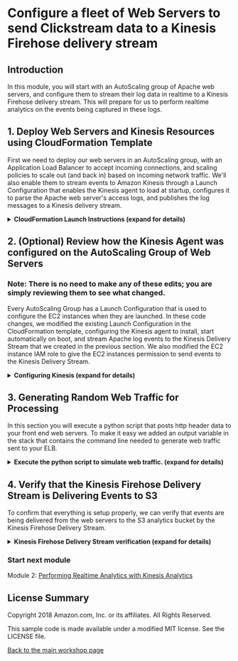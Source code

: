 #  Configure a fleet of Web Servers to send Clickstream data to a Kinesis Firehose delivery stream

## Introduction

In this module, you will start with an AutoScaling group of Apache web servers, and configure them to stream their log data in realtime to a Kinesis Firehose delivery stream. This will prepare for us to perform realtime analytics on the events being captured in these logs.

## 1. Deploy Web Servers and Kinesis Resources using CloudFormation Template

First we need to deploy our web servers in an AutoScaling group, with an Application Load Balancer to accept incoming connections, and scaling policies to scale out (and back in) based on incoming network traffic.  We'll also enable them to stream events to Amazon Kinesis through a Launch Configuration that  enables the Kinesis agent to load at startup, configures it to parse the Apache web server's access logs, and publishes the log messages to a Kinesis delivery stream.

<details>
<summary><strong>CloudFormation Launch Instructions (expand for details)</strong></summary><p>

1.	Right click the **Launch Stack** link below and "open in new tab"

Region| Launch
------|-----
EU (Ireland) | [![Launch Module 1 in ](http://docs.aws.amazon.com/AWSCloudFormation/latest/UserGuide/images/cloudformation-launch-stack-button.png)](https://console.aws.amazon.com/cloudformation/home?region=eu-west-1#/stacks/new?stackName=realtime-analytics-workshop&templateURL=https://s3-us-west-2.amazonaws.com/realtime-analytics-workshop/1-frontend-module-finish.yaml)
US West (Oregon) | [![Launch Module 1 in ](http://docs.aws.amazon.com/AWSCloudFormation/latest/UserGuide/images/cloudformation-launch-stack-button.png)](https://console.aws.amazon.com/cloudformation/home?region=us-west-2#/stacks/new?stackName=realtime-analytics-workshop&templateURL=https://s3-us-west-2.amazonaws.com/realtime-analytics-workshop/1-frontend-module-finish.yaml)
US West (N. Virginia) | [![Launch Module 1 in ](http://docs.aws.amazon.com/AWSCloudFormation/latest/UserGuide/images/cloudformation-launch-stack-button.png)](https://console.aws.amazon.com/cloudformation/home?region=us-east-1#/stacks/new?stackName=realtime-analytics-workshop&templateURL=https://s3-us-west-2.amazonaws.com/realtime-analytics-workshop/1-frontend-module-finish.yaml)

2.	Click **Next** on the Select Template page.

![Configuring CloudFormation Stack](../images/module-1-next.png)

3.	Click **Next**.
4.	Click **Next** Again. (skipping IAM advanced section)
5.	On the Review page, check the box to acknowledge that CloudFormation will create IAM resources and click **Create**.

![iam-accept](../images/iam-accept.png)

Here's what we just deployed:

![module-1-diagram](../images/module-1.png)
You can see that we have a Virtual Private Cloud (VPC) with 2 public subnets, and an Application Load Balancer that connects to a target group consisting of an AutoScaling Group with between 2 and 6 front-end web servers running Apache.  We've also added some CloudWatch alarms that will trigger AutoScaling ScaleUp/ScaleDown events based on the incoming network traffic on the web servers.  This is a typical web front-end fleet.  We've also added the Kinesis Agent to our web servers, and they are delivering their Apache access logs to a Kinesis Firehose delivery stream, which is then putting the events in an S3 bucket for later batch analysis.

While you wait for the stack to finish updating and reach **CREATE_COMPLETE** status, you can move on to the next steps and review the changes we just made to the CloudFormation stack.

</p></details>

## 2. (Optional) Review how the Kinesis Agent was configured on the AutoScaling Group of Web Servers

### Note: There is no need to make any of these edits; you are simply reviewing them to see what changed.

Every AutoScaling Group has a Launch Configuration that is used to configure the EC2 instances when they are launched.  In these code changes, we modified the existing Launch Configuration in the CloudFormation template, configuring the Kinesis agent to install, start automatically on boot, and stream Apache log events to the Kinesis Delivery Stream that we created in the previous section.  We also modified the EC2 instance IAM role to give the EC2 instances permission to send events to the Kinesis Delivery Stream.

<details>
<summary><strong>Configuring Kinesis (expand for details)</strong></summary><p>

1.  In the LaunchConfiguration resource, in the `Metadata` section, under `AWS::CloudFormation::Init`, `config`, `packages`, and `yum`, we added a line that contains `aws-kinesis-agent: []` 

<details>
<summary><strong>See this edit in context (expand for code)</strong></summary>

```YAML
  AutoScalingGroupLaunchConfig:
    Type: AWS::AutoScaling::LaunchConfiguration
    Metadata:
      AWS::CloudFormation::Init:
        config:
          packages:
            yum:
              httpd: []
              aws-kinesis-agent: []
          files:
```

</details>

2.  In the `files` section of the same resource, directly underneath `packages`, we added the file `/etc/aws-kinesis/agent.json` with the following configuration:

<details>
<summary><strong>See this edit in context (expand for code)</strong></summary>

```YAML
          packages:
            yum:
              httpd: []
              aws-kinesis-agent: []
          files:
            /etc/aws-kinesis/agent.json:
              content: !Sub |
                { "cloudwatch.emitMetrics": false,
                  "maxBufferAgeMillis":"1000",
                  "firehose.endpoint": "https://firehose.${AWS::Region}.amazonaws.com",
                  "flows": [
                    {
                     "filePattern": "/var/log/httpd/access_log*",
                      "deliveryStream": "${DeliveryStream}",
                      "partitionKeyOption": "RANDOM",
                      "dataProcessingOptions": [
                      {
                        "optionName": "LOGTOJSON",
                        "logFormat":"COMBINEDAPACHELOG",
                        "matchPattern": "^([\\d.]+) (\\S+) (\\S+) \\[([\\w:/]+\\s[+\\-]\\d{4})\\] \"(.+?)\" (\\d{3}) ([0-9]+) \"(.+?)\" \"(.+?)\" \"(.+?)\" \"(.+?)\" \"(.+?)\" \"(.+?)\" \"(.+?)\" \"(.+?)\" \"(.+?)\"$",
                        "customFieldNames": ["host", "ident", "authuser", "datetime", "request", "response", "bytes", "referrer", "agent", "event", "clientid", "page", "custom_metric_name", "custom_metric_int_value", "custom_metric_float_value", "custom_metric_string_value"]
                      }
                      ]
                    }
                  ]
                }
            /var/www/html/index.html:
```
</details>

3.  In the `commands` section of the same resource, we added the following two commands, which will execute `chkconfig` to add the `aws-kinesis-agent` to `/etc/init.d` and enable it by symlinking it into the appropriate `/etc/rcX.d` directories so that it will launch on startup:

<details>
<summary><strong>See this edit in context (expand for code)</strong></summary>

```YAML
            ad-add-service-aws-kinesis-agent:
              command: chkconfig --add aws-kinesis-agent
            ae-add-service-startup-aws-kinesis-agent:
              command: chkconfig aws-kinesis-agent on
```
</details>

4.  Next, also in the `commands` section of the same resource, we added the following command, which will modify the Apache log format to include a data header:

<details>
<summary><strong>See this edit in context (expand for code)</strong></summary>

```YAML
            ca-add-data-header:
              command: sed -i 's/LogFormat "%h %l %u %t \\"%r\\" %>s %b \\"%{Referer}i\\"
                \\"%{User-Agent}i\\"" combined/LogFormat "%h %l %u %t \\"%r\\" %>s
                %b \\"%{Referer}i\\" \\"%{User-Agent}i\\" \\"%{event}i\\" \\"%{clientid}i\\"
                \\"%{page}i\\" \\"%{custom_metric_name}i\\" \\"%{custom_metric_int_value}i\\" \\"%{custom_metric_float_value}i\\" \\"%{custom_metric_string_value}i\\"" combined/' /etc/httpd/conf/httpd.conf
```
</details>

5.  Next, we also added the `aws-kinesis-agent` to the `services` section of the same resource.  This will ensure that the service is running:

<details>
<summary><strong>See this edit in context (expand for code)</strong></summary>

```YAML
              aws-kinesis-agent:
                enabled: 'true'
                ensureRunning: 'true'
                files:
                  - /etc/init.d/aws-kinesis-agent
```
</details>

6.  Next, we added a new IAM policy to the `WebServerKinesisRole` resource, which will give it permission to put event records on the Kinesis Delivery Stream.  This is located where the `Policies:` section begins:

<details>
<summary><strong>See this edit in context (expand for code)</strong></summary>

```YAML
      Policies:
        - PolicyName: puttofirehose
          PolicyDocument:
            Version: '2012-10-17'
            Statement:
              - Effect: Allow
                Action:
                  - firehose:PutRecord
                  - firehose:PutRecordBatch
                Resource:
                  - !GetAtt 'DeliveryStream.Arn'
        - PolicyName: ssmagent
```
Note: again, we are using resource-based permissions to implement the security best practice of least privilege, by referring to `!GetAtt 'DeliveryStream.Arn'`

</details>

## 2a. (Optional) Review the Kinesis Resources that were added to the CloudFormation stack

### Note: There is no need to make any of these edits; you are simply reviewing them to demonstrate how you would enable streaming a log file to Kinesis.

1.  The first thing that was added to the stack was an S3 analytics bucket resource, as well as a Kinesis Firehose Delivery Stream that will deliver events to it.  

<details>
<summary><strong>AnalyticsBucket Resource (expand for code)</strong></summary>

```YAML
# Kinesis Application
  AnalyticsBucket:
    Type: AWS::S3::Bucket
    DeletionPolicy: Retain
```

</details>

2.	The next thing that was added to the stack was an IAM Role and Policy that will give the Kinesis Delivery Stream permissions to deliver the events directly below the S3 bucket resource:  

<details>
<summary><strong>DeliveryStreamRole Resource (expand for code)</strong></summary>

```YAML
  DeliveryStreamRole:
    Type: AWS::IAM::Role
    Properties:
      AssumeRolePolicyDocument:
        Version: '2012-10-17'
        Statement:
          - Effect: Allow
            Principal:
              Service:
                - firehose.amazonaws.com
            Action:
              - sts:AssumeRole
      Policies:
        - PolicyName: s3Access
          PolicyDocument:
            Version: '2012-10-17'
            Statement:
              - Sid: ''
                Effect: Allow
                Action:
                  - s3:AbortMultipartUpload
                  - s3:GetBucketLocation
                  - s3:GetObject
                  - s3:ListBucket
                  - s3:ListBucketMultipartUploads
                  - s3:PutObject
                Resource:
                  - !Sub '${AnalyticsBucket.Arn}'
                  - !Sub '${AnalyticsBucket.Arn}/*'
              - Sid: ''
                Effect: Allow
                Action:
                  - logs:PutLogEvents
                Resource:
                  - !Sub 'arn:aws:logs:${AWS::Region}:${AWS::AccountId}:log-group:/aws/kinesisfirehose/*:log-stream:*'
```
Note: We are following the _principle of least privilege_ by enabling resource-level permissions and referencing the `AnalyticsBucket` as `!Sub '${AnalyticsBucket.Arn}'`

</details>

3. We also added a Kinesis Delivery Stream resource directly below the IAM Role:  

<details>
<summary><strong>DeliveryStream Resource (expand for code)</strong></summary>

```YAML
  DeliveryStream:
    Type: AWS::KinesisFirehose::DeliveryStream
    Properties:
      DeliveryStreamType: DirectPut
      S3DestinationConfiguration:
        BucketARN: !Sub '${AnalyticsBucket.Arn}'
        BufferingHints:
          IntervalInSeconds: '60'
          SizeInMBs: '1'
        CompressionFormat: UNCOMPRESSED
        RoleARN: !GetAtt 'DeliveryStreamRole.Arn'
```
Note: By setting `IntervalInSeconds` to `60` and `SizeInMBs` to `1`, we are configuring the Kinesis Delivery Stream to deliver events to the S3 bucket whenever either 60 seconds has elapsed, or more than 1MB of event data is in the stream.  Whenever either of these conditions is met, the events will be delivered.

</details>

</p></details>

## 3. Generating Random Web Traffic for Processing

In this section you will execute a python script that posts http header data to your front end web servers.  To make it easy we added an output variable in the stack that contains the command line needed to generate web traffic sent to your ELB.  

<details>
<summary><strong>Execute the python script to simulate web traffic. (expand for details)</strong></summary><p>

1.  In the AWS Console select CloudFormation to view the Stacks and check the box to the left of your stack that you just updated. 

![Select Stack](../images/2-select-stack.png)

2.  Select the Outputs tab to display the output variables for your stack. 
3.  Locate the DataGenerator key and copy the Value from the browser.

![Outputs](../images/2-outputs.png)

4.  The python script, `test-beacon.py` is located in the `module-1/` folder in the GitHub repository that you should have checked out.  If you have trouble locating it, you can also find it ([here.](test-beacon.py))  Open a terminal or command window, navigate to the folder that contains the test-beacon.py script and execute the command.  If the post messages are sent successfully to the load balancer, you should see an incrementing count in the terminal window.  You can leave this running for the rest of the workshop.



<details>
<summary><strong>Example Command (expand for details)</strong></summary>

If you are using the Cloud9 environment your repository was checked out underneath an `environment` subdirectory:
```bash
  cd ~/environment/realtime-web-analytics-workshop/module-1/
  python ./test-beacon.py http://<loadbalancer>.us-east-1.elb.amazonaws.com/beacon 20000 0.5
```

Or, assuming you checked out the GitHub repository to your home directory:
```bash
  cd ~/realtime-web-analytics-workshop/module-1/
  python ./test-beacon.py http://realt-Appli-1P8C8FJ52YGXM-EXAMPLE.us-east-1.elb.amazonaws.com/beacon 20000 0.5
```

*  The first parameter is the address for the load balancer.  Your DNS entry will be different than the example here.
*  The second parameter is the number of requests to send before ending the script.  In this case the script will simulate 20,000 web requests.
*  The last parameter is the number of seconds to delay between sending requests.  Using these values the script should generate data for over two hours.

Note: if you get an error indicating a module is not installed such as **requests** you can install it locally using:

`pip install requests -t .`

</details>

</details>

## 4. Verify that the Kinesis Firehose Delivery Stream is Delivering Events to S3

To confirm that everything is setup properly, we can verify that events are being delivered from the web servers to the S3 analytics bucket by the Kinesis Firehose Delivery Stream.

<details>
<summary><strong>Kinesis Firehose Delivery Stream verification (expand for details)</strong></summary><p>

1.	Navigate in the AWS console to **Services**, then **CloudFormation**.
2.  Select the CloudFormation stack that you deployed in step 1 of this module.
3.  Click on the **Resources** tab in the bottom half of the screen, and find the `AnalyticsBucket` resource, then click on the link in the `Physical ID` column to navigate there:

![S3 Bucket](../images/1-bucket-resource.png)

4.  Once you navigate to the bucket folder structure, it should look like this:

![S3 Bucket](../images/module-1-verifys3.png)

5.  Navigate all the way down into the folder structure (it is organized by year, month, day, hour, etc.) until you see individual objects that are collections of events that were delivered by the Kinesis Firehose Delivery Stream:

![S3 Bucket](../images/module-1-verifys32.png)

If you see folders and objects inside the folders that were delivered by the Kinesis Firehose Delivery Stream, everything is working correctly, and you can proceed to the next module.

</p></details>

### Start next module

Module 2: [Performing Realtime Analytics with Kinesis Analytics](../module-2/README.md)

## License Summary

Copyright 2018 Amazon.com, Inc. or its affiliates. All Rights Reserved.

This sample code is made available under a modified MIT license. See the LICENSE file.

[Back to the main workshop page](../README.md)